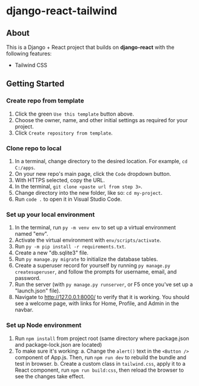 # django-react-tailwind

## About

This is a Django + React project that builds on **django-react** with the following features:

* Tailwind CSS

## Getting Started

### Create repo from template

1. Click the green `Use this template` button above.
2. Choose the owner, name, and other initial settings as required for your project.
3. Click `Create repository from template`.

### Clone repo to local

1. In a terminal, change directory to the desired location. For example, `cd C:/apps`.
2. On your new repo's main page, click the `Code` dropdown button.
3. With HTTPS selected, copy the URL.
4. In the terminal, `git clone <paste url from step 3>`.
5. Change directory into the new folder, like so: `cd my-project`.
6. Run `code .` to open it in Visual Studio Code.

### Set up your local environment

1. In the terminal, run `py -m venv env` to set up a virtual environment named "env".
2. Activate the virtual environment with `env/scripts/activate`.
3. Run `py -m pip install -r requirements.txt`.
4. Create a new "db.sqlite3" file.
5. Run `py manage.py migrate` to initialize the database tables.
6. Create a superuser record for yourself by running `py manage.py createsuperuser`, and follow the prompts for username, email, and password.
7. Run the server (with `py manage.py runserver`, or F5 once you've set up a "launch.json" file).
8. Navigate to http://127.0.0.1:8000/ to verify that it is working. You should see a welcome page, with links for Home, Profile, and Admin in the navbar.

### Set up Node environment
1. Run `npm install` from project root (same directory where package.json and package-lock.json are located)
2. To make sure it's working:
    a. Change the `alert()` text in the `<Button />` component of App.js. Then, run `npm run dev` to rebuild the bundle and test in browser.
    b. Create a custom class in `tailwind.css`, apply it to a React component, run `npm run build:css`, then reload the browser to see the changes take effect.
